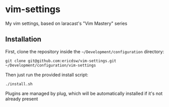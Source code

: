 # vim-settings
My vim settings, based on laracast's "Vim Mastery" series

## Installation

First, clone the repository inside the `~/Development/configuration` directory:
```
git clone git@github.com:ericdsw/vim-settings.git ~/Development/configuration/vim-settings
```

Then just run the provided install script:
```
./install.sh
```

Plugins are managed by plug, which will be automatically installed if it's not already present
